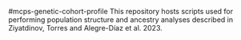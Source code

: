 #mcps-genetic-cohort-profile
This repository hosts scripts used for performing population structure and ancestry analyses described in Ziyatdinov, Torres and Alegre-Díaz et al. 2023.
